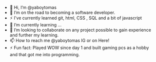 - 👋 Hi, I’m @yaboytomas
- 👀 I’m on the road to becoming a software developer.
- ⚡  I've currently learned git, html, CSS , SQL and a bit of javascript
- 🌱 I’m currently learning ...
- 💞️ I’m looking to collaborate on any project possible to gain experience and further my learning.
- 📫 How to reach me @yaboytomas IG or on Here!
- ⚡ Fun fact: Played WOW since day 1 and built gaming pcs as a hobby and that got me into programming. 

<!---
yaboytomas/yaboytomas is a ✨ special ✨ repository because its `README.md` (this file) appears on your GitHub profile.
You can click the Preview link to take a look at your changes.
--->
